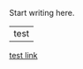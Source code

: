 [//]: # (title: Delete8.md)

Start writing here.

<table>
<tr>
<td>
test
</td>
</tr>
</table>

[test link](DeleteMe5.md#MyTable1)


